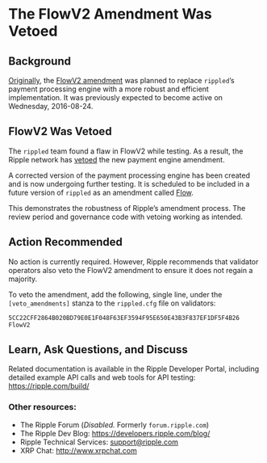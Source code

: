 # The FlowV2 Amendment Was Vetoed

## Background

[Originally](https://developers.ripple.com/blog/2016/rippled-0.32.1.html), the [FlowV2 amendment](https://ripple.com/build/amendments/#flowv2) was planned to replace `rippled`’s payment processing engine with a more robust and efficient implementation. It was previously expected to become active on Wednesday, 2016-08-24.

## FlowV2 Was Vetoed

The `rippled` team found a flaw in FlowV2 while testing. As a result, the Ripple network has [vetoed](https://ripple.com/build/amendments/#amendment-voting) the new payment engine amendment.

A corrected version of the payment processing engine has been created and is now undergoing further testing. It is scheduled to be included in a future version of `rippled` as an amendment called [Flow](https://github.com/seelabs/rippled/blob/6466629f935821583eeddadbd06fabd9ea0875d0/src/ripple/app/main/Amendments.cpp#L50-L51).

This demonstrates the robustness of Ripple’s amendment process. The review period and governance code with vetoing working as intended.

## Action Recommended

No action is currently required. However, Ripple recommends that validator operators also veto the FlowV2 amendment to ensure it does not regain a majority.

To veto the amendment, add the following, single line, under the `[veto_amendments]` stanza to the `rippled.cfg` file on validators:

```
5CC22CFF2864B020BD79E0E1F048F63EF3594F95E650E43B3F837EF1DF5F4B26 FlowV2
```

## Learn, Ask Questions, and Discuss

Related documentation is available in the Ripple Developer Portal, including detailed example API calls and web tools for API testing: <https://ripple.com/build/>

### Other resources:

* The Ripple Forum (_Disabled._ Formerly `forum.ripple.com`)
* The Ripple Dev Blog: <https://developers.ripple.com/blog/>
* Ripple Technical Services: <support@ripple.com>
* XRP Chat: <http://www.xrpchat.com>
